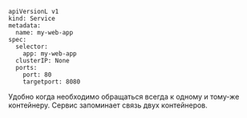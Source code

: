 ```shell
apiVersionL v1
kind: Service
metadata:
  name: my-web-app
spec:
  selector:
    app: my-web-app
  clusterIP: None
  ports:
    port: 80
    targetport: 8080
```

Удобно когда необходимо обращаться всегда к одному и тому-же контейнеру. Сервис запоминает связь двух контейнеров.
